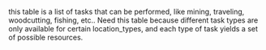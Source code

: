 this table is a list of tasks that can be performed, like mining, traveling, woodcutting, fishing, etc.. Need this table because different task types are only available for certain location_types, and each type of task yields a set of possible resources.